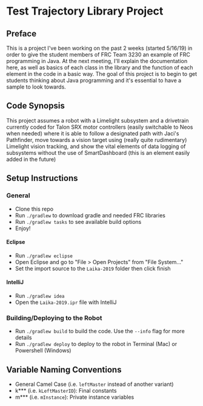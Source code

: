 # Test Trajectory Library Project

## Preface
This is a project I've been working on the past 2 weeks (started 5/16/19) in order to give the student members of FRC Team 3230 an example of FRC programming in Java.
At the next meeting, I'll explain the documentation here, as well as basics of each class in the library and the function of each element in the code in a basic way.
The goal of this project is to begin to get students thinking about Java programming and it's essential to have a sample to look towards.

## Code Synopsis
This project assumes a robot with a Limelight subsystem and a drivetrain currently coded for Talon SRX motor controllers (easily switchable to Neos when needed) where it is able to follow a designated path with Jaci's Pathfinder, move towards a vision target using (really quite rudimentary) Limelight vision tracking, and show the vital elements of data logging of subsystems without the use of SmartDashboard (this is an element easily added in the future)

## Setup Instructions

### General
- Clone this repo
- Run `./gradlew` to download gradle and needed FRC libraries
- Run `./gradlew tasks` to see available build options
- Enjoy!

#### Eclipse
- Run `./gradlew eclipse`
- Open Eclipse and go to "File > Open Projects" from "File System..."
- Set the import source to the `Laika-2019` folder then click finish

#### IntelliJ
- Run `./gradlew idea`
- Open the `Laika-2019.ipr` file with IntelliJ

### Building/Deploying to the Robot
- Run `./gradlew build` to build the code. Use the `--info` flag for more details
- Run `./gradlew deploy` to deploy to the robot in Terminal (Mac) or Powershell (Windows)


## Variable Naming Conventions
- General Camel Case (i.e. `leftMaster` instead of another variant)
- k*** (i.e. `kLeftMasterID`): Final constants
- m*** (i.e. `mInstance`): Private instance variables
